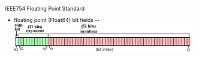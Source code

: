 IEEE754 Floating Point Standard
- floating point (Float64) bit fields
  -- ![IEEE754 Floating Point Standard](https://github.com/JeffreySarnoff/BitsFields.jl/blob/master/docs/assets/IEEE754/Float64.png)

